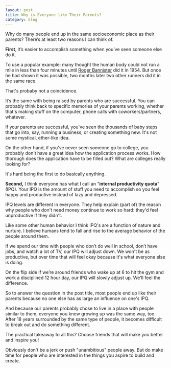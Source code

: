 ```yaml
---
layout: post
title: Why is Everyone like Their Parents?
category: blog
---
```


Why do many people end up in the same socioeconomic place as their parents? There’s at least two reasons I can think of.

**First**, it’s easier to accomplish something when you’ve seen someone else do it.  

To use a popular example: many thought the human body could not run a mile in less than four minutes until [Roger Bannister][1] did it in 1954. But once he had shown it was possible, two months later two other runners did it in the same race.

That's probaby not a coincidence.

It’s the same with being raised by parents who are successful. You can probably think back to specific memories of your parents working, whether that's making stuff on the computer, phone calls with coworkers/partners, whatever.

If your parents are successful, you've seen the thousands of baby steps that go into, say, running a business, or creating something new. It's not some mystical, ether-like idea.

On the other hand, if you've never seen someone go to college, you probably don't have a great idea how the application process works. How thorough does the application have to be filled out? What are colleges really looking for?

It's hard being the first to do basically anything.

**Second,** I think everyone has what I call an "**internal productivity quota**" (IPQ). Your IPQ is the amount of stuff you need to accomplish so you feel happy and productive instead of lazy and depressed. 

IPQ levels are different in everyone. They help explain (part of) the reason why people who don't need money continue to work so hard: they'd feel unproductive if they didn't.

Like some other human behavior I think IPQ's are a function of nature and nurture. I believe humans tend to fall and rise to the average behavior of the people around them.

If we spend our time with people who don’t do well in school, don’t have jobs, and watch a lot of TV, our IPQ will adjust down. We won't be as productive, but over time that will feel okay because it's what everyone else is doing.

On the flip side if we’re around friends who wake up at 6 to hit the gym and work a disciplined 12 hour day, our IPQ will slowly adjust up. We'll feel the difference.

So to answer the question in the post title, most people end up like their parents because no one else has as large an influence on one's IPQ.

And because our parents probably chose to live in a place with people similar to them, everyone you knew growing up was the same way, too. After 18 years surrounded by the same type of people, it becomes difficult to break out and do something different.

The practical takeaway to all this? Choose friends that will make you better and inspire you! 

Obviously don't be a jerk or push "unambitious" people away. But do make time for people who are interested in the things you aspire to build and create.

   [1]: http://en.wikipedia.org/wiki/Roger_Bannister (Roger Bannister)